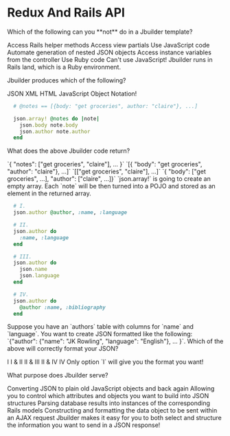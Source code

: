 # Redux And Rails API

<quiz>
  <question>
    <p>Which of the following can you **not** do in a Jbuilder template?</p>
    <answer>Access Rails helper methods</answer>
    <answer>Access view partials</answer>
    <answer correct>Use JavaScript code </answer>
    <answer>Automate generation of nested JSON objects</answer>
    <answer>Access instance variables from the controller</answer>
    <answer>Use Ruby code</answer>
    <explanation>Can't use JavaScript! Jbuilder runs in Rails land, which is a Ruby environment.</explanation>
  </question>
</quiz>

<quiz>
  <question>
    <p>Jbuilder produces which of the following?</p>
    <answer correct>JSON</answer>
    <answer>XML</answer>
    <answer>HTML</answer>
    <explanation>JavaScript Object Notation!</explanation>
  </question>
</quiz>

```ruby
  # @notes == [{body: "get groceries", author: "claire"}, ...]

  json.array! @notes do |note|
    json.body note.body
    json.author note.author
  end
```

<quiz>
  <question>
    <p>What does the above Jbuilder code return?</p>
    <answer>`{ "notes": ["get groceries", "claire"], ... }`</answer>
    <answer correct>`[{ "body": "get groceries", "author": "claire"}, ...]`</answer>
    <answer>`[["get groceries", "claire"], ...]`</answer>
    <answer>`{ "body": ["get groceries", ...], "author": ["claire", ...]}`</answer>
    <explanation>`json.array!` is going to create an empty array.  Each `note` will be then turned into a POJO and stored as an element in the returned array.</explanation>
  </question>
</quiz>

```ruby
  # I.
  json.author @author, :name, :language

  # II.
  json.author do
    :name, :language
  end

  # III.
  json.author do
    json.name
    json.language
  end

  # IV.
  json.author do
    @author :name, :bibliography
  end
```

<quiz>
  <question>
    <p>Suppose you have an `authors` table with columns for `name` and `language`. You want to create JSON formatted like the following: `{"author": {"name": "JK Rowling", "language": "English"}, ... }`.
    Which of the above will correctly format your JSON?</p>
    <answer correct>I</answer>
    <answer>I & II</answer>
    <answer>II & III</answer>
    <answer>II & IV</answer>
    <answer>IV</answer>
    <explanation>Only option `I` will give you the format you want!</explanation>
  </question>
</quiz>

<quiz>
  <question>
    <p>What purpose does Jbuilder serve?</p>
    <answer>Converting JSON to plain old JavaScript objects and back again</answer>
    <answer correct>Allowing you to control which attributes and objects you want to build into JSON structures</answer>
    <answer>Parsing database results into instances of the corresponding Rails models</answer>
    <answer>Constructing and formatting the data object to be sent within an AJAX request</answer>
    <explanation>Jbuilder makes it easy for you to both select and structure the information you want to send in a JSON response!</explanation>
  </question>
</quiz>
